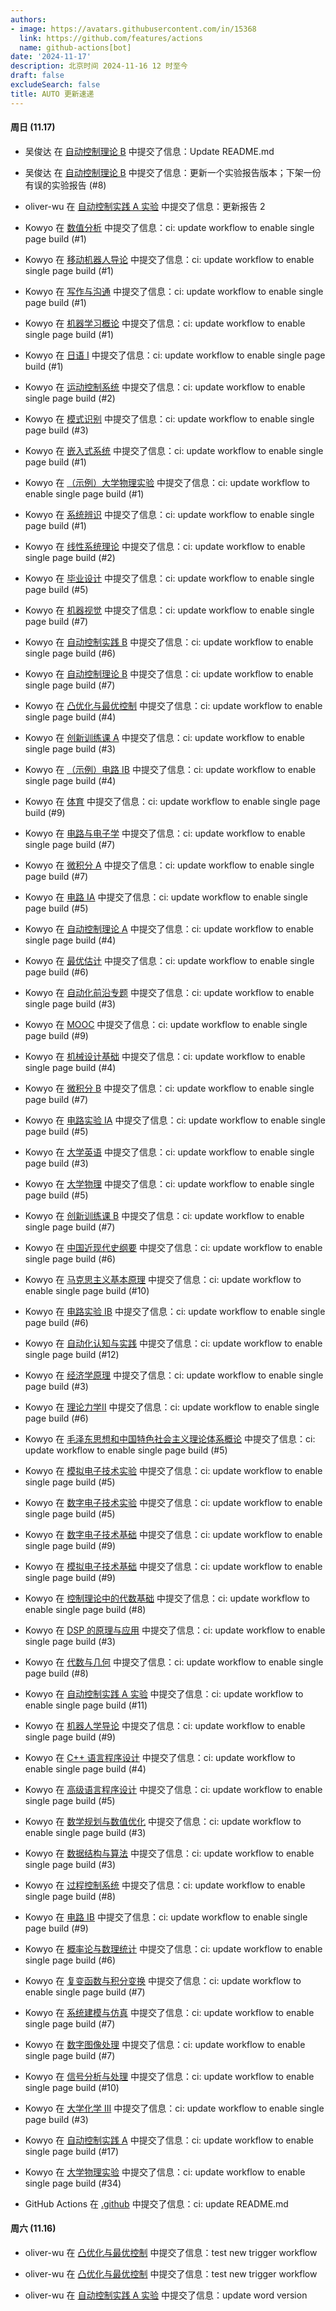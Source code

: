 ```yaml
---
authors:
- image: https://avatars.githubusercontent.com/in/15368
  link: https://github.com/features/actions
  name: github-actions[bot]
date: '2024-11-17'
description: 北京时间 2024-11-16 12 时至今
draft: false
excludeSearch: false
title: AUTO 更新速递
---
```


#### 周日 (11.17)

- 吴俊达 在 [自动控制理论 B](https://github.com/HITSZ-OpenAuto/AUTO3001B) 中提交了信息：Update README.md

- 吴俊达 在 [自动控制理论 B](https://github.com/HITSZ-OpenAuto/AUTO3001B) 中提交了信息：更新一个实验报告版本；下架一份有误的实验报告 (#8)

- oliver-wu 在 [自动控制实践 A 实验](https://github.com/HITSZ-OpenAuto/AUTO3016) 中提交了信息：更新报告 2

- Kowyo 在 [数值分析](https://github.com/HITSZ-OpenAuto/MATH4004) 中提交了信息：ci: update workflow to enable single page build (#1)

- Kowyo 在 [移动机器人导论](https://github.com/HITSZ-OpenAuto/AUTO3012) 中提交了信息：ci: update workflow to enable single page build (#1)

- Kowyo 在 [写作与沟通](https://github.com/HITSZ-OpenAuto/WRIT0001) 中提交了信息：ci: update workflow to enable single page build (#1)

- Kowyo 在 [机器学习概论](https://github.com/HITSZ-OpenAuto/AUTO3019) 中提交了信息：ci: update workflow to enable single page build (#1)

- Kowyo 在 [日语 I](https://github.com/HITSZ-OpenAuto/WOCD1008) 中提交了信息：ci: update workflow to enable single page build (#1)

- Kowyo 在 [运动控制系统](https://github.com/HITSZ-OpenAuto/AUTO3011) 中提交了信息：ci: update workflow to enable single page build (#2)

- Kowyo 在 [模式识别](https://github.com/HITSZ-OpenAuto/AUTO5024) 中提交了信息：ci: update workflow to enable single page build (#3)

- Kowyo 在 [嵌入式系统](https://github.com/HITSZ-OpenAuto/AUTO3024) 中提交了信息：ci: update workflow to enable single page build (#1)

- Kowyo 在 [（示例）大学物理实验](https://github.com/HITSZ-OpenAuto/AUTO5005) 中提交了信息：ci: update workflow to enable single page build (#1)

- Kowyo 在 [系统辨识](https://github.com/HITSZ-OpenAuto/AUTO5002) 中提交了信息：ci: update workflow to enable single page build (#1)

- Kowyo 在 [线性系统理论](https://github.com/HITSZ-OpenAuto/AUTO5001) 中提交了信息：ci: update workflow to enable single page build (#2)

- Kowyo 在 [毕业设计](https://github.com/HITSZ-OpenAuto/AUTO3099) 中提交了信息：ci: update workflow to enable single page build (#5)

- Kowyo 在 [机器视觉](https://github.com/HITSZ-OpenAuto/AUTO3006) 中提交了信息：ci: update workflow to enable single page build (#7)

- Kowyo 在 [自动控制实践 B](https://github.com/HITSZ-OpenAuto/AUTO3002B) 中提交了信息：ci: update workflow to enable single page build (#6)

- Kowyo 在 [自动控制理论 B](https://github.com/HITSZ-OpenAuto/AUTO3001B) 中提交了信息：ci: update workflow to enable single page build (#7)

- Kowyo 在 [凸优化与最优控制](https://github.com/HITSZ-OpenAuto/AUTO5023) 中提交了信息：ci: update workflow to enable single page build (#4)

- Kowyo 在 [创新训练课 A](https://github.com/HITSZ-OpenAuto/AUTO2003A) 中提交了信息：ci: update workflow to enable single page build (#3)

- Kowyo 在 [（示例）电路 IB](https://github.com/HITSZ-OpenAuto/EE1014) 中提交了信息：ci: update workflow to enable single page build (#4)

- Kowyo 在 [体育](https://github.com/HITSZ-OpenAuto/PE100X) 中提交了信息：ci: update workflow to enable single page build (#9)

- Kowyo 在 [电路与电子学](https://github.com/HITSZ-OpenAuto/EE1013) 中提交了信息：ci: update workflow to enable single page build (#7)

- Kowyo 在 [微积分 A](https://github.com/HITSZ-OpenAuto/MATH1015A) 中提交了信息：ci: update workflow to enable single page build (#7)

- Kowyo 在 [电路 IA](https://github.com/HITSZ-OpenAuto/EE1011A) 中提交了信息：ci: update workflow to enable single page build (#5)

- Kowyo 在 [自动控制理论 A](https://github.com/HITSZ-OpenAuto/AUTO3001A) 中提交了信息：ci: update workflow to enable single page build (#4)

- Kowyo 在 [最优估计](https://github.com/HITSZ-OpenAuto/AUTO5003) 中提交了信息：ci: update workflow to enable single page build (#6)

- Kowyo 在 [自动化前沿专题](https://github.com/HITSZ-OpenAuto/AUTO3014) 中提交了信息：ci: update workflow to enable single page build (#3)

- Kowyo 在 [MOOC](https://github.com/HITSZ-OpenAuto/MOOC) 中提交了信息：ci: update workflow to enable single page build (#9)

- Kowyo 在 [机械设计基础](https://github.com/HITSZ-OpenAuto/MECH2010) 中提交了信息：ci: update workflow to enable single page build (#4)

- Kowyo 在 [微积分 B](https://github.com/HITSZ-OpenAuto/MATH1015B) 中提交了信息：ci: update workflow to enable single page build (#7)

- Kowyo 在 [电路实验 IA](https://github.com/HITSZ-OpenAuto/EE1012A) 中提交了信息：ci: update workflow to enable single page build (#5)

- Kowyo 在 [大学英语](https://github.com/HITSZ-OpenAuto/LANG1006) 中提交了信息：ci: update workflow to enable single page build (#3)

- Kowyo 在 [大学物理](https://github.com/HITSZ-OpenAuto/PHYS1001A) 中提交了信息：ci: update workflow to enable single page build (#5)

- Kowyo 在 [创新训练课 B](https://github.com/HITSZ-OpenAuto/AUTO2003B) 中提交了信息：ci: update workflow to enable single page build (#7)

- Kowyo 在 [中国近现代史纲要](https://github.com/HITSZ-OpenAuto/GEIP1016) 中提交了信息：ci: update workflow to enable single page build (#6)

- Kowyo 在 [马克思主义基本原理](https://github.com/HITSZ-OpenAuto/GEIP1011) 中提交了信息：ci: update workflow to enable single page build (#10)

- Kowyo 在 [电路实验 IB](https://github.com/HITSZ-OpenAuto/EE1012B) 中提交了信息：ci: update workflow to enable single page build (#6)

- Kowyo 在 [自动化认知与实践](https://github.com/HITSZ-OpenAuto/AUTO1001) 中提交了信息：ci: update workflow to enable single page build (#12)

- Kowyo 在 [经济学原理](https://github.com/HITSZ-OpenAuto/ECON2005F) 中提交了信息：ci: update workflow to enable single page build (#3)

- Kowyo 在 [理论力学Ⅱ](https://github.com/HITSZ-OpenAuto/EMEC1002) 中提交了信息：ci: update workflow to enable single page build (#6)

- Kowyo 在 [毛泽东思想和中国特色社会主义理论体系概论](https://github.com/HITSZ-OpenAuto/GEIP1018) 中提交了信息：ci: update workflow to enable single page build (#5)

- Kowyo 在 [模拟电子技术实验](https://github.com/HITSZ-OpenAuto/EE1008) 中提交了信息：ci: update workflow to enable single page build (#5)

- Kowyo 在 [数字电子技术实验](https://github.com/HITSZ-OpenAuto/EE1010) 中提交了信息：ci: update workflow to enable single page build (#5)

- Kowyo 在 [数字电子技术基础](https://github.com/HITSZ-OpenAuto/EE1009) 中提交了信息：ci: update workflow to enable single page build (#9)

- Kowyo 在 [模拟电子技术基础](https://github.com/HITSZ-OpenAuto/EE1007) 中提交了信息：ci: update workflow to enable single page build (#9)

- Kowyo 在 [控制理论中的代数基础](https://github.com/HITSZ-OpenAuto/AUTO2006) 中提交了信息：ci: update workflow to enable single page build (#8)

- Kowyo 在 [DSP 的原理与应用](https://github.com/HITSZ-OpenAuto/EE3005) 中提交了信息：ci: update workflow to enable single page build (#3)

- Kowyo 在 [代数与几何](https://github.com/HITSZ-OpenAuto/MATH1002) 中提交了信息：ci: update workflow to enable single page build (#8)

- Kowyo 在 [自动控制实践 A 实验](https://github.com/HITSZ-OpenAuto/AUTO3016) 中提交了信息：ci: update workflow to enable single page build (#11)

- Kowyo 在 [机器人学导论](https://github.com/HITSZ-OpenAuto/AUTO3005) 中提交了信息：ci: update workflow to enable single page build (#9)

- Kowyo 在 [C++ 语言程序设计](https://github.com/HITSZ-OpenAuto/COMP2014) 中提交了信息：ci: update workflow to enable single page build (#4)

- Kowyo 在 [高级语言程序设计](https://github.com/HITSZ-OpenAuto/COMP2021) 中提交了信息：ci: update workflow to enable single page build (#5)

- Kowyo 在 [数学规划与数值优化](https://github.com/HITSZ-OpenAuto/MATH3010) 中提交了信息：ci: update workflow to enable single page build (#3)

- Kowyo 在 [数据结构与算法](https://github.com/HITSZ-OpenAuto/COMP2050) 中提交了信息：ci: update workflow to enable single page build (#3)

- Kowyo 在 [过程控制系统](https://github.com/HITSZ-OpenAuto/AUTO3007) 中提交了信息：ci: update workflow to enable single page build (#8)

- Kowyo 在 [电路 IB](https://github.com/HITSZ-OpenAuto/EE1011B) 中提交了信息：ci: update workflow to enable single page build (#9)

- Kowyo 在 [概率论与数理统计](https://github.com/HITSZ-OpenAuto/MATH1004) 中提交了信息：ci: update workflow to enable single page build (#6)

- Kowyo 在 [复变函数与积分变换](https://github.com/HITSZ-OpenAuto/MATH1005) 中提交了信息：ci: update workflow to enable single page build (#7)

- Kowyo 在 [系统建模与仿真](https://github.com/HITSZ-OpenAuto/AUTO3004) 中提交了信息：ci: update workflow to enable single page build (#7)

- Kowyo 在 [数字图像处理](https://github.com/HITSZ-OpenAuto/AUTO3003) 中提交了信息：ci: update workflow to enable single page build (#7)

- Kowyo 在 [信号分析与处理](https://github.com/HITSZ-OpenAuto/AUTO2005) 中提交了信息：ci: update workflow to enable single page build (#10)

- Kowyo 在 [大学化学 III](https://github.com/HITSZ-OpenAuto/CHEM1012) 中提交了信息：ci: update workflow to enable single page build (#3)

- Kowyo 在 [自动控制实践 A](https://github.com/HITSZ-OpenAuto/AUTO3002A) 中提交了信息：ci: update workflow to enable single page build (#17)

- Kowyo 在 [大学物理实验](https://github.com/HITSZ-OpenAuto/PHYS1002) 中提交了信息：ci: update workflow to enable single page build (#34)

- GitHub Actions 在 [.github](https://github.com/HITSZ-OpenAuto/.github) 中提交了信息：ci: update README.md

#### 周六 (11.16)

- oliver-wu 在 [凸优化与最优控制](https://github.com/HITSZ-OpenAuto/AUTO5023) 中提交了信息：test new trigger workflow

- oliver-wu 在 [凸优化与最优控制](https://github.com/HITSZ-OpenAuto/AUTO5023) 中提交了信息：test new trigger workflow

- oliver-wu 在 [自动控制实践 A 实验](https://github.com/HITSZ-OpenAuto/AUTO3016) 中提交了信息：update word version

